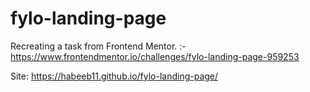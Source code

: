 # fylo-landing-page

Recreating a task from Frontend Mentor. :- https://www.frontendmentor.io/challenges/fylo-landing-page-959253


Site: https://habeeb11.github.io/fylo-landing-page/
